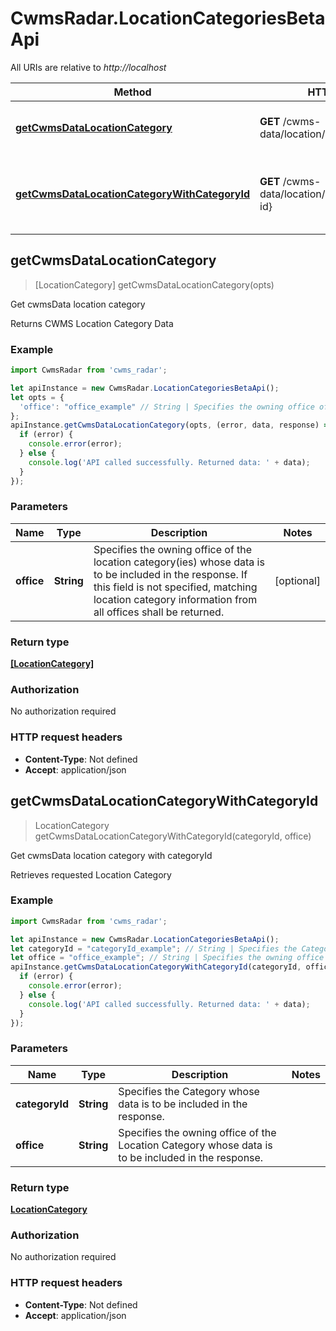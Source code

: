 # CwmsRadar.LocationCategoriesBetaApi

All URIs are relative to *http://localhost*

Method | HTTP request | Description
------------- | ------------- | -------------
[**getCwmsDataLocationCategory**](LocationCategoriesBetaApi.md#getCwmsDataLocationCategory) | **GET** /cwms-data/location/category | Get cwmsData location category
[**getCwmsDataLocationCategoryWithCategoryId**](LocationCategoriesBetaApi.md#getCwmsDataLocationCategoryWithCategoryId) | **GET** /cwms-data/location/category/{category-id} | Get cwmsData location category with categoryId



## getCwmsDataLocationCategory

> [LocationCategory] getCwmsDataLocationCategory(opts)

Get cwmsData location category

Returns CWMS Location Category Data

### Example

```javascript
import CwmsRadar from 'cwms_radar';

let apiInstance = new CwmsRadar.LocationCategoriesBetaApi();
let opts = {
  'office': "office_example" // String | Specifies the owning office of the location category(ies) whose data is to be included in the response. If this field is not specified, matching location category information from all offices shall be returned.
};
apiInstance.getCwmsDataLocationCategory(opts, (error, data, response) => {
  if (error) {
    console.error(error);
  } else {
    console.log('API called successfully. Returned data: ' + data);
  }
});
```

### Parameters


Name | Type | Description  | Notes
------------- | ------------- | ------------- | -------------
 **office** | **String**| Specifies the owning office of the location category(ies) whose data is to be included in the response. If this field is not specified, matching location category information from all offices shall be returned. | [optional] 

### Return type

[**[LocationCategory]**](LocationCategory.md)

### Authorization

No authorization required

### HTTP request headers

- **Content-Type**: Not defined
- **Accept**: application/json


## getCwmsDataLocationCategoryWithCategoryId

> LocationCategory getCwmsDataLocationCategoryWithCategoryId(categoryId, office)

Get cwmsData location category with categoryId

Retrieves requested Location Category

### Example

```javascript
import CwmsRadar from 'cwms_radar';

let apiInstance = new CwmsRadar.LocationCategoriesBetaApi();
let categoryId = "categoryId_example"; // String | Specifies the Category whose data is to be included in the response.
let office = "office_example"; // String | Specifies the owning office of the Location Category whose data is to be included in the response.
apiInstance.getCwmsDataLocationCategoryWithCategoryId(categoryId, office, (error, data, response) => {
  if (error) {
    console.error(error);
  } else {
    console.log('API called successfully. Returned data: ' + data);
  }
});
```

### Parameters


Name | Type | Description  | Notes
------------- | ------------- | ------------- | -------------
 **categoryId** | **String**| Specifies the Category whose data is to be included in the response. | 
 **office** | **String**| Specifies the owning office of the Location Category whose data is to be included in the response. | 

### Return type

[**LocationCategory**](LocationCategory.md)

### Authorization

No authorization required

### HTTP request headers

- **Content-Type**: Not defined
- **Accept**: application/json

